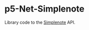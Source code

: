 p5-Net-Simplenote
=================

Library code to the [Simplenote][] API.

[Simplenote]:"http://www.simplenoteapp.com/"
